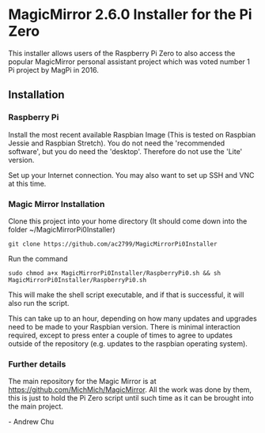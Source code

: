 # MagicMirror 2.6.0 Installer for the Pi Zero

This installer allows users of the Raspberry Pi Zero to also access the popular MagicMirror personal assistant project which was voted number 1 Pi project by MagPi in 2016.

## Installation

### Raspberry Pi

Install the most recent available Raspbian Image (This is tested on Raspbian Jessie and Raspbian Stretch). You do not need the 'recommended software', but you do need the 'desktop'. Therefore do not use the 'Lite' version.

Set up your Internet connection. You may also want to set up SSH and VNC at this time.

### Magic Mirror Installation

Clone this project into your home directory (It should come down into the folder ~/MagicMirrorPi0Installer)

```
git clone https://github.com/ac2799/MagicMirrorPi0Installer
```

Run the command

```
sudo chmod a+x MagicMirrorPi0Installer/RaspberryPi0.sh && sh MagicMirrorPi0Installer/RaspberryPi0.sh
```

This will make the shell script executable, and if that is successful, it will also run the script.

This can take up to an hour, depending on how many updates and upgrades need to be made to your Raspbian version. There is minimal interaction required, except to press enter a couple of times to agree to updates outside of the repository (e.g. updates to the raspbian operating system).

### Further details

The main repository for the Magic Mirror is at https://github.com/MichMich/MagicMirror. All the work was done by them, this is just to hold the Pi Zero script until such time as it can be brought into the main project.

\- Andrew Chu
